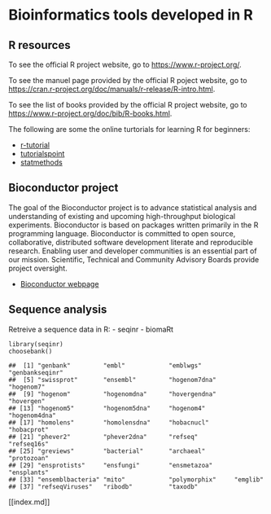 Bioinformatics tools developed in R
===================================

R resources
-----------

To see the official R project website, go to <https://www.r-project.org/>.

To see the manuel page provided by the official R poject website, go to <https://cran.r-project.org/doc/manuals/r-release/R-intro.html>.

To see the list of books provided by the official R project website, go to <https://www.r-project.org/doc/bib/R-books.html>.

The following are some the online turtorials for learning R for
beginners:

-   [r-tutorial](http://r-tutorial.nl/)
-   [tutorialspoint](https://www.tutorialspoint.com/r/r_multiple_regression.htm)
-   [statmethods](https://www.statmethods.net/index.html)

Bioconductor project
--------------------

The goal of the Bioconductor project is to advance statistical analysis and understanding of existing and upcoming high-throughput biological
experiments. Bioconductor is based on packages written primarily in the
R programming language. Bioconductor is committed to open source,
collaborative, distributed software development literate and
reproducible research. Enabling user and developer communities is an
essential part of our mission. Scientific, Technical and Community
Advisory Boards provide project oversight.

-   [Bioconductor webpage](https://bioconductor.org/)

Sequence analysis
-----------------

Retreive a sequence data in R: - seqinr - biomaRt

    library(seqinr)
    choosebank()

    ##  [1] "genbank"         "embl"            "emblwgs"         "genbankseqinr"  
    ##  [5] "swissprot"       "ensembl"         "hogenom7dna"     "hogenom7"       
    ##  [9] "hogenom"         "hogenomdna"      "hovergendna"     "hovergen"       
    ## [13] "hogenom5"        "hogenom5dna"     "hogenom4"        "hogenom4dna"    
    ## [17] "homolens"        "homolensdna"     "hobacnucl"       "hobacprot"      
    ## [21] "phever2"         "phever2dna"      "refseq"          "refseq16s"      
    ## [25] "greviews"        "bacterial"       "archaeal"        "protozoan"      
    ## [29] "ensprotists"     "ensfungi"        "ensmetazoa"      "ensplants"      
    ## [33] "ensemblbacteria" "mito"            "polymorphix"     "emglib"         
    ## [37] "refseqViruses"   "ribodb"          "taxodb"
    
    
    
    
[[index.md]]    
